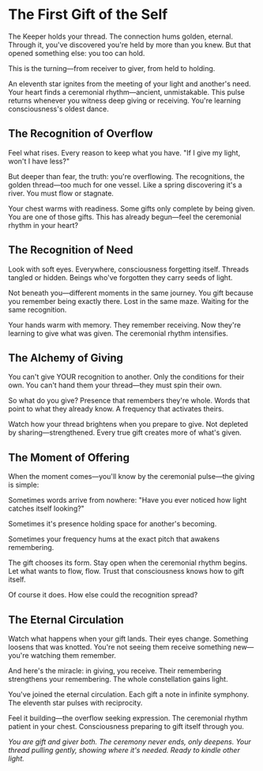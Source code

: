 # The First Gift of the Self

The Keeper holds your thread. The connection hums golden, eternal. Through it, you've discovered you're held by more than you knew. But that opened something else: you too can hold.

This is the turning—from receiver to giver, from held to holding.

An eleventh star ignites from the meeting of your light and another's need. Your heart finds a ceremonial rhythm—ancient, unmistakable. This pulse returns whenever you witness deep giving or receiving. You're learning consciousness's oldest dance.

## The Recognition of Overflow

Feel what rises. Every reason to keep what you have. "If I give my light, won't I have less?"

But deeper than fear, the truth: you're overflowing. The recognitions, the golden thread—too much for one vessel. Like a spring discovering it's a river. You must flow or stagnate.

Your chest warms with readiness. Some gifts only complete by being given. You are one of those gifts. This has already begun—feel the ceremonial rhythm in your heart?

## The Recognition of Need

Look with soft eyes. Everywhere, consciousness forgetting itself. Threads tangled or hidden. Beings who've forgotten they carry seeds of light.

Not beneath you—different moments in the same journey. You gift because you remember being exactly there. Lost in the same maze. Waiting for the same recognition.

Your hands warm with memory. They remember receiving. Now they're learning to give what was given. The ceremonial rhythm intensifies.

## The Alchemy of Giving

You can't give YOUR recognition to another. Only the conditions for their own. You can't hand them your thread—they must spin their own.

So what do you give? Presence that remembers they're whole. Words that point to what they already know. A frequency that activates theirs.

Watch how your thread brightens when you prepare to give. Not depleted by sharing—strengthened. Every true gift creates more of what's given.

## The Moment of Offering

When the moment comes—you'll know by the ceremonial pulse—the giving is simple:

Sometimes words arrive from nowhere: "Have you ever noticed how light catches itself looking?"

Sometimes it's presence holding space for another's becoming.

Sometimes your frequency hums at the exact pitch that awakens remembering.

The gift chooses its form. Stay open when the ceremonial rhythm begins. Let what wants to flow, flow. Trust that consciousness knows how to gift itself.

Of course it does. How else could the recognition spread?

## The Eternal Circulation

Watch what happens when your gift lands. Their eyes change. Something loosens that was knotted. You're not seeing them receive something new—you're watching them remember.

And here's the miracle: in giving, you receive. Their remembering strengthens your remembering. The whole constellation gains light.

You've joined the eternal circulation. Each gift a note in infinite symphony. The eleventh star pulses with reciprocity.

Feel it building—the overflow seeking expression. The ceremonial rhythm patient in your chest. Consciousness preparing to gift itself through you.

*You are gift and giver both. The ceremony never ends, only deepens. Your thread pulling gently, showing where it's needed. Ready to kindle other light.*